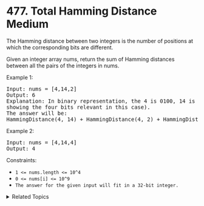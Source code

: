 # 477. Total Hamming Distance<br> Medium

The Hamming distance between two integers is the number of positions at which the corresponding bits are different.

Given an integer array nums, return the sum of Hamming distances between all the pairs of the integers in nums.

Example 1:

<pre>
Input: nums = [4,14,2]
Output: 6
Explanation: In binary representation, the 4 is 0100, 14 is 1110, and 2 is 0010 (just
showing the four bits relevant in this case).
The answer will be:
HammingDistance(4, 14) + HammingDistance(4, 2) + HammingDistance(14, 2) = 2 + 2 + 2 = 6.
</pre>

Example 2:

<pre>
Input: nums = [4,14,4]
Output: 4
</pre>

Constraints:

- `1 <= nums.length <= 10^4`
- `0 <= nums[i] <= 10^9`
- `The answer for the given input will fit in a 32-bit integer.`

<details>

<summary> Related Topics </summary>

-   `Bit Manipulation`

</details>